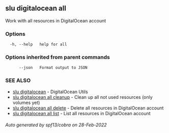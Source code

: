 ## slu digitalocean all

Work with all resources in DigitalOcean account

### Options

```
  -h, --help   help for all
```

### Options inherited from parent commands

```
      --json   Format output to JSON
```

### SEE ALSO

* [slu digitalocean](slu_digitalocean.md)	 - DigitalOcean Utils
* [slu digitalocean all cleanup](slu_digitalocean_all_cleanup.md)	 - Clean up all not used resources (only volumes yet)
* [slu digitalocean all delete](slu_digitalocean_all_delete.md)	 - Delete all resources in DigitalOcean account
* [slu digitalocean all list](slu_digitalocean_all_list.md)	 - List all resources in DigitalOcean account

###### Auto generated by spf13/cobra on 28-Feb-2022
